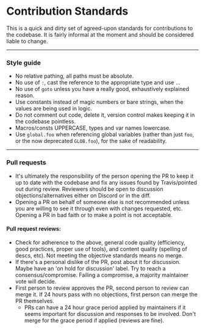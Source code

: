 # Contribution Standards

This is a quick and dirty set of agreed-upon standards for contributions to the codebase. It is fairly informal at the moment and should be considered liable to change.

---

### Style guide

- No relative pathing, all paths must be absolute.
- No use of `:`, cast the reference to the appropriate type and use `.`.
- No use of `goto` unless you have a really good, exhaustively explained reason.
- Use constants instead of magic numbers or bare strings, when the values are being used in logic.
- Do not comment out code, delete it, version control makes keeping it in the codebase pointless.
- Macros/consts UPPERCASE, types and var names lowercase.
- Use `global.foo` when referencing global variables (rather than just `foo`, or the now deprecated `GLOB.foo`), for the sake of readability.

---

### Pull requests
- It's ultimately the responsibility of the person opening the PR to keep it up to date with the codebase and fix any issues found by Travis/pointed out during review. Reviewers should be open to discussion objections/alternatives either on Discord or in the diff.
- Opening a PR on behalf of someone else is not recommended unless you are willing to see it through even with changes requested, etc. Opening a PR in bad faith or to make a point is not acceptable.

#### Pull request reviews:
- Check for adherence to the above, general code quality (efficiency, good practices, proper use of tools), and content quality (spelling of descs, etc). Not meeting the objective standards means no merge.
- If there's a personal dislike of the PR, post about it for discussion. Maybe have an 'on hold for discussion' label. Try to reach a consensus/compromise. Failing a compromise, a majority maintainer vote will decide.
- First person to review approves the PR, second person to review can merge it. If 24 hours pass with no objections, first person can merge the PR themselves.
  - PRs can have a 24 hour grace period applied by maintainers if it seems important for discussion and responses to be involved. Don't merge for the grace period if applied (reviews are fine).
